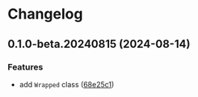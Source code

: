# Changelog

## 0.1.0-beta.20240815 (2024-08-14)


### Features

* add `Wrapped` class ([68e25c1](https://github.com/MuXiu1997/let-alse/commit/68e25c13eaeda39f35fbb6fd2e148eab5ca75106))
